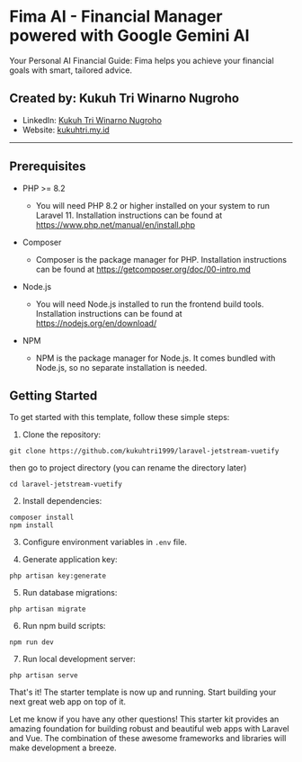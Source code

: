 # Fima AI - Financial Manager powered with Google Gemini AI

Your Personal AI Financial Guide: Fima helps you achieve your financial goals with smart, tailored advice.

## Created by: Kukuh Tri Winarno Nugroho

- LinkedIn: [Kukuh Tri Winarno Nugroho](https://www.linkedin.com/in/kukuhtri99/)
- Website: [kukuhtri.my.id](https://kukuhtri.my.id/)

---

## Prerequisites

- PHP >= 8.2

  - You will need PHP 8.2 or higher installed on your system to run Laravel 11. Installation instructions can be found at https://www.php.net/manual/en/install.php

- Composer

  - Composer is the package manager for PHP. Installation instructions can be found at https://getcomposer.org/doc/00-intro.md

- Node.js

  - You will need Node.js installed to run the frontend build tools. Installation instructions can be found at https://nodejs.org/en/download/

- NPM
  - NPM is the package manager for Node.js. It comes bundled with Node.js, so no separate installation is needed.

## Getting Started

To get started with this template, follow these simple steps:

1. Clone the repository:

```
git clone https://github.com/kukuhtri1999/laravel-jetstream-vuetify
```

then go to project directory (you can rename the directory later)

```
cd laravel-jetstream-vuetify
```

2. Install dependencies:

```
composer install
npm install
```

3. Configure environment variables in `.env` file.

4. Generate application key:

```
php artisan key:generate
```

5. Run database migrations:

```
php artisan migrate
```

6. Run npm build scripts:

```
npm run dev
```

7. Run local development server:

```
php artisan serve
```

That's it! The starter template is now up and running. Start building your next great web app on top of it.

Let me know if you have any other questions! This starter kit provides an amazing foundation for building robust and beautiful web apps with Laravel and Vue. The combination of these awesome frameworks and libraries will make development a breeze.
